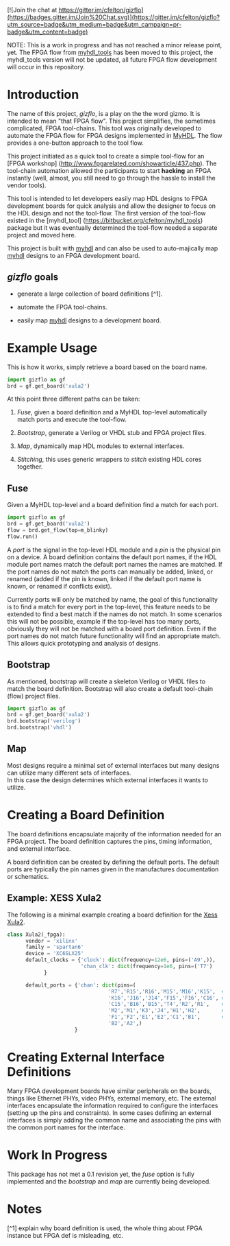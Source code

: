 [![Join the chat at https://gitter.im/cfelton/gizflo](https://badges.gitter.im/Join%20Chat.svg)](https://gitter.im/cfelton/gizflo?utm_source=badge&utm_medium=badge&utm_campaign=pr-badge&utm_content=badge)

NOTE:  This is a work in progress and has not reached a minor release 
point, yet.  The FPGA flow from 
[myhdl_tools](https://bitbucket.org/cfelton/myhdl_tools) has been 
moved to this project, the myhdl_tools version will not be updated, 
all future FPGA flow development will occur in this repository.



Introduction
============
The name of this project, *gizflo*, is a play on the the word 
gizmo.  It is intended to mean "that FPGA flow".  This project 
simplifies, the sometimes complicated, FPGA tool-chains. 
This tool was originally developed to automate the FPGA flow 
for FPGA designs implemented in [MyHDL](www.myhdl.org).  The
flow provides a one-button approach to the tool flow.

This project initiated as a quick tool to create a simple
tool-flow for an [FPGA workshop]
(http://www.fpgarelated.com/showarticle/437.php).  The tool-chain 
automation allowed the participants to start 
**hacking** an FPGA instantly (well, almost, you still need to 
go through the hassle to install the vendor tools).

This tool is intended to let developers easily map HDL designs to
FPGA development boards for quick analysis and allow the designer 
to focus on the HDL design and not the tool-flow.  The first version 
of the tool-flow existed in the [myhdl_tool]
(https://bitbucket.org/cfelton/myhdl_tools) 
package but it was eventually determined 
the tool-flow needed a separate project and moved here.

This project is built with [myhdl](www.myhdl.org) and can 
also be used to auto-majically map [myhdl](www.myhdl.org) designs to an FPGA 
development board.

*gizflo* goals
--------------

  * generate a large collection of board definitions [^1].

  * automate the FPGA tool-chains.

  * easily map [myhdl](www.myhdl.org) designs to a development board.


Example Usage
=============
This is how it works, simply retrieve a board based on the 
board name.  

```python
import gizflo as gf
brd = gf.get_board('xula2')
```

At this point three different paths can be taken:

  1. *Fuse*, given a board definition and a MyHDL top-level
     automatically match ports and execute the tool-flow.

  2. *Bootstrap*, generate a Verilog or VHDL stub and
     FPGA project files.

  <!-- extract -->
  3. *Map*, dynamically map HDL modules to external interfaces.
  
  4. *Stitching*, this uses generic wrappers to *stitch* 
     existing HDL cores together.    


Fuse 
----
Given a MyHDL top-level and a board definition find a
match for each port. 

```python
import gizflo as gf
brd = gf.get_board('xula2')
flow = brd.get_flow(top=m_blinky)
flow.run()
```

A *port* is the signal in the top-level HDL module and a *pin* is 
the physical pin on a device.  A board definition contains the 
default port names, if the HDL module port names match the default 
port names the names are matched.  If the port names do not match 
the ports can manually be added, linked, or renamed (added if the 
pin is known, linked if the default port name is known, or renamed 
if conflicts exist).

<!-- @todo: -->
Currently ports will only be matched by name, the goal of this 
functionality is to find a match for every port in the top-level,
this feature needs to be extended to find a best match if the 
names do not match.  In some scenarios this will not be possible, 
example if the top-level has too many ports, obviously they will 
not be matched with a board port definition.  Even if the port 
names do not match future functionality will find an appropriate 
match.  This allows quick prototyping and analysis of designs.


Bootstrap
---------
As mentioned, bootstrap will create a skeleton Verilog or
VHDL files to match the board definition.  Bootstrap will 
also create a default tool-chain (flow) project files.

```python
import gizflo as gf
brd = gf.get_board('xula2')
brd.bootstrap('verilog')
brd.bootstrap('vhdl')
```


<!-- 
 ** not sure about the name for this feature **
 This example should show how a module defines the HDL 
 based on the interfaces available.
-->

Map
---
Most designs require a minimal set of external interfaces but
many designs can utilize many different sets of interfaces.  
In this case 
the design determines which external interfaces it wants to 
utilize.  

<!-- 
  This example needs some more thought, the example 
  needs to capture mithro's intention, extracting 
  interfaces and building the design around the available
  interfaces.


```python
import gizflo as gf

# get a particular board
brd = gf.get_board('xula2')

# pass the board to the top-level, the top-level will 
# create the portmap, the "ports()" provides a dictionary
# of ports.
g = m_top_level(**brd.get_portmap())

# now the top-level determine which external interfaces
# to include, run the FPGA flow
brd.run(m_top_level)
```

```python
def m_top_level(brd=brd):
    
```

-->

Creating a Board Definition
===========================
The board definitions encapsulate majority of the information
needed for an FPGA project.  The board definition captures the
pins, timing information, and external interface.

A board definition can be created by defining the default ports.
The default ports are typically the pin names given in the 
manufactures documentation or schematics.

Example: XESS Xula2
-------------------
The following is a minimal example creating a board definition
for the [Xess Xula2](http://www.xess.com/shop/product/xula2-lx25/).

```python
class Xula2(_fpga):
      vendor = 'xilinx'
      family = 'spartan6'
      device = 'XC6SLX25'
      default_clocks = {'clock': dict(frequency=12e6, pins=('A9',)),
                        'chan_clk': dict(frequency=1e6, pins=('T7')
			}

      default_ports = {'chan': dict(pins=(
                                 'R7','R15','R16','M15','M16','K15',  #0-5
                                 'K16','J16','J14','F15','F16','C16', #6-11
                                 'C15','B16','B15','T4','R2','R1',    #12-17
                                 'M2','M1','K3','J4','H1','H2',       #18-23
                                 'F1','F2','E1','E2','C1','B1',       #24-29
                                 'B2','A2',) 
                      }

```

Creating External Interface Definitions
=======================================
Many FPGA development boards have similar peripherals on the boards, 
things like Ethernet PHYs, video PHYs, external memory, etc.  The 
external interfaces encapsulate the information required to configure
the interfaces (setting up the pins and constraints).  In some cases
defining an external interfaces is simply adding the common name and
associating the pins with the common port names for the interface.

<!--
Example: VGA
------------

Example: Ethernet
-----------------
-->

Work In Progress
================
This package has not met a 0.1 revision yet, the *fuse* option 
is fully implemented and the *bootstrap* and *map* are currently
being developed.

<!--
MyHDL Version
=============
Currently a modified version of the MyHDL package needs to be
utilized to use the *bootstrap* function.  A [MEP]() has been
created and the required feature should be incorporate soon.
Go [here]() and up-vote the issue to insensitive the addition.
-->


Notes
=====
[^1] explain why board definition is used, the whole thing about 
     FPGA instance but FPGA def is misleading, etc.

<!--
References
==========
-->
